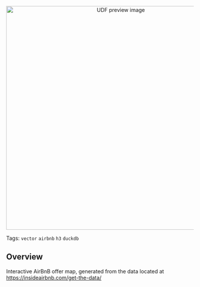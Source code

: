 <!--fused:preview-->
<p align="center"><img src="https://www.geomermaids.com/wp-content/uploads/2024/04/airbnb_new_orleans.png" width="600" alt="UDF preview image"></p>

<!--fused:tags-->
Tags: `vector` `airbnb` `h3` `duckdb`

<!--fused:readme-->
## Overview

Interactive AirBnB offer map, generated from the data located at https://insideairbnb.com/get-the-data/


